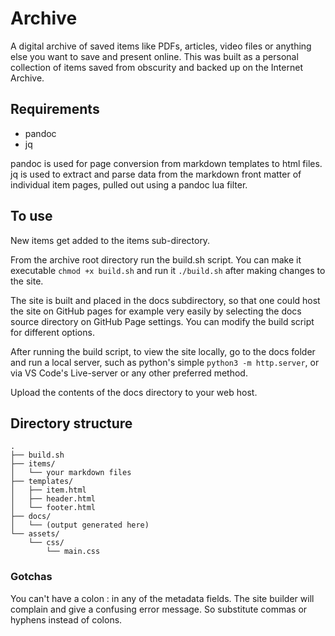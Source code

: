 # Archive

A digital archive of saved items like PDFs, articles, video files or anything else you want to save and present online. This was built as a personal collection of items saved from obscurity and backed up on the Internet Archive.

## Requirements

* pandoc 
* jq

pandoc is used for page conversion from markdown templates to html files. jq is used to extract and parse data from the markdown front matter of individual item pages, pulled out using a pandoc lua filter.

## To use

New items get added to the items sub-directory. 

From the archive root directory run the build.sh script. You can make it executable `chmod +x build.sh` and run it `./build.sh` after making changes to the site.

The site is built and placed in the docs subdirectory, so that one could host the site on GitHub pages for example very easily by selecting the docs source directory on GitHub Page settings. You can modify the build script for different options. 

After running the build script, to view the site locally, go to the docs folder and run a local server, such as python's simple `python3 -m http.server`, or via VS Code's Live-server or any other preferred method.

Upload the contents of the docs directory to your web host.

## Directory structure

```diagram
.
├── build.sh
├── items/
│   └── your markdown files
├── templates/
│   ├── item.html
│   ├── header.html
│   └── footer.html
├── docs/
│   └── (output generated here)
└── assets/
    └── css/
        └── main.css
```

### Gotchas

You can't have a colon : in any of the metadata fields. The site builder will complain and give a confusing error message. So substitute commas or hyphens instead of colons.
